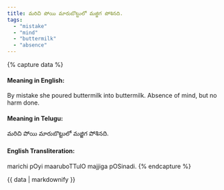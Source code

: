 ```yaml
---
title: మరిచి పోయి మారుబొట్టులో మజ్జిగ పోశినది.
tags:
  - "mistake"
  - "mind"
  - "buttermilk"
  - "absence"
---
```


{% capture data %}
#### Meaning in English:
By mistake she poured buttermilk into buttermilk.
Absence of mind, but no harm done.

#### Meaning in Telugu:
మరిచి పోయి మారుబొట్టులో మజ్జిగ పోశినది.

#### English Transliteration:
marichi pOyi maaruboTTulO majjiga pOSinadi.
{% endcapture %}

<div class="notice">{{ data | markdownify }}</div>

